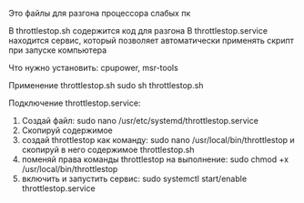 Это файлы для разгона процессора слабых пк

В throttlestop.sh содержится код для разгона
В throttlestop.service находится сервис, который позволяет автоматически применять скрипт при запуске компьютера

Что нужно установить: cpupower, msr-tools

Применение throttlestop.sh
sudo sh throttlestop.sh

Подключение throttlestop.service:
1) Создай файл: sudo nano /usr/etc/systemd/throttlestop.service
2) Cкопируй содержимое
3) создай throttlestop как команду: sudo nano /usr/local/bin/throttlestop и скопируй в него содержимое throttlestop.sh
4) поменяй права команды throttlestop на выполнение:
sudo chmod +x /usr/local/bin/throttlestop
5) включить и запустить сервис:
sudo systemctl start/enable throttlestop.service